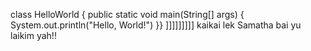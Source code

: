 class HelloWorld {
    public static void main(String[] args) {
        System.out.println("Hello, World!")
        }}
]]]]]]]]]
kaikai lek
Samatha
bai yu laikim yah!!
